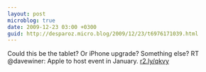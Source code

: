 ```yaml
---
layout: post
microblog: true
date: 2009-12-23 03:00 +0300
guid: http://desparoz.micro.blog/2009/12/23/t6976171039.html
---
```

Could this be the tablet? Or iPhone upgrade? Something else? RT @davewiner: Apple to host event in January. [r2.ly/qkvy](http://r2.ly/qkvy)
